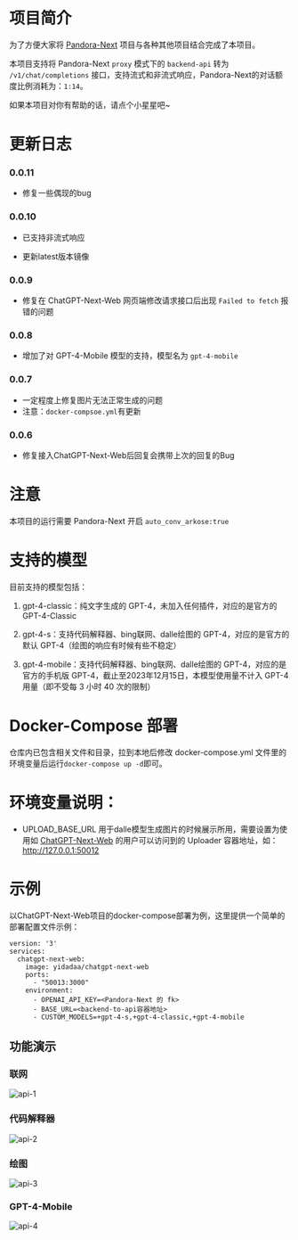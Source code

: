 # 项目简介

为了方便大家将 [Pandora-Next](https://github.com/pandora-next/deploy) 项目与各种其他项目结合完成了本项目。

本项目支持将 Pandora-Next  `proxy` 模式下的 `backend-api` 转为 `/v1/chat/completions` 接口，支持流式和非流式响应，Pandora-Next的对话额度比例消耗为：`1:14`。

如果本项目对你有帮助的话，请点个小星星吧~

# 更新日志

### 0.0.11

- 修复一些偶现的bug

### 0.0.10

- 已支持非流式响应

- 更新latest版本镜像

### 0.0.9

- 修复在 ChatGPT-Next-Web 网页端修改请求接口后出现 `Failed to fetch` 报错的问题

### 0.0.8

- 增加了对 GPT-4-Mobile 模型的支持，模型名为 `gpt-4-mobile`

### 0.0.7

- 一定程度上修复图片无法正常生成的问题
- 注意：`docker-compsoe.yml`有更新

### 0.0.6

- 修复接入ChatGPT-Next-Web后回复会携带上次的回复的Bug

# 注意

本项目的运行需要 Pandora-Next 开启 `auto_conv_arkose:true`

# 支持的模型

目前支持的模型包括：

1. gpt-4-classic：纯文字生成的 GPT-4，未加入任何插件，对应的是官方的 GPT-4-Classic

2. gpt-4-s：支持代码解释器、bing联网、dalle绘图的 GPT-4，对应的是官方的默认 GPT-4（绘图的响应有时候有些不稳定）

3. gpt-4-mobile：支持代码解释器、bing联网、dalle绘图的 GPT-4，对应的是官方的手机版 GPT-4，截止至2023年12月15日，本模型使用量不计入 GPT-4 用量（即不受每 3 小时 40 次的限制）

# Docker-Compose 部署

仓库内已包含相关文件和目录，拉到本地后修改 docker-compose.yml 文件里的环境变量后运行`docker-compose up -d`即可。

# 环境变量说明：

- UPLOAD_BASE_URL 用于dalle模型生成图片的时候展示所用，需要设置为使用如 [ChatGPT-Next-Web](https://github.com/ChatGPTNextWebTeam/ChatGPT-Next-Web) 的用户可以访问到的 Uploader  容器地址，如：http://127.0.0.1:50012

# 示例

以ChatGPT-Next-Web项目的docker-compose部署为例，这里提供一个简单的部署配置文件示例：

```
version: '3'
services:
  chatgpt-next-web:
    image: yidadaa/chatgpt-next-web
    ports:
      - "50013:3000"
    environment:
      - OPENAI_API_KEY=<Pandora-Next 的 fk>
      - BASE_URL=<backend-to-api容器地址>
      - CUSTOM_MODELS=+gpt-4-s,+gpt-4-classic,+gpt-4-mobile

```

## 功能演示

### 联网

![api-1](https://github.com/Ink-Osier/PandoraToV1Api/assets/133617214/e9a71acf-4804-4280-a774-82e9c0f009a4)

### 代码解释器

![api-2](https://github.com/Ink-Osier/PandoraToV1Api/assets/133617214/37c0381f-a70a-42bb-83f1-1491053240b7)

### 绘图

![api-3](https://github.com/Ink-Osier/PandoraToV1Api/assets/133617214/8eea9436-12ee-46b1-86c1-67e7e97da83a)

### GPT-4-Mobile

![api-4](https://github.com/Ink-Osier/PandoraToV1Api/assets/133617214/2eb4fd4f-7c66-4a1f-a54a-3c280a36e509)
